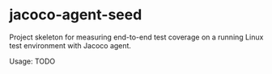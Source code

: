 # jacoco-agent-seed
Project skeleton for measuring end-to-end test coverage on a running Linux test environment with Jacoco agent.

Usage: TODO

